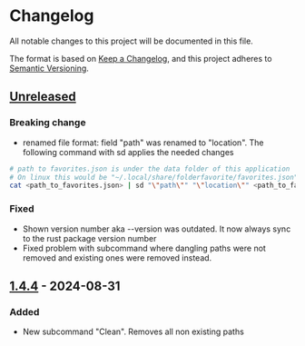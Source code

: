 # Changelog

All notable changes to this project will be documented in this file.

The format is based on [Keep a Changelog](https://keepachangelog.com/en/1.1.0/),
and this project adheres to [Semantic Versioning](https://semver.org/spec/v2.0.0.html).

## [Unreleased]

### Breaking change

- renamed file format: field "path" was renamed to "location".
  The following command with sd applies the needed changes
```sh
# path to favorites.json is under the data folder of this application 
# On linux this would be "~/.local/share/folderfavorite/favorites.json"
cat <path_to_favorites.json> | sd "\"path\"" "\"location\"" <path_to_favorites.json>
```

### Fixed 

- Shown version number aka --version was outdated. 
  It now always sync to the rust package version number
- Fixed problem with subcommand  where dangling paths were not removed and existing ones were removed instead.

## [1.4.4] - 2024-08-31

### Added

- New subcommand "Clean". Removes all non existing paths

[Unreleased]: https://github.com/BoolPurist/Rust_Fav_Fold
[1.4.4]: https://github.com/BoolPurist/Rust_Fav_Fold/releases/tag/v1.4.3
